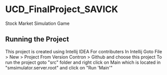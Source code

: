 # UCD_FinalProject_SAVICK
Stock Market Simulation Game 

## Running the Project
This project is created using Intellij IDEA
For contributers
In Intellij
Goto File > New > Project From Version Contron > Github and choose this project
To run the project goto "src" folder and right click on Main which is located in "smsimulator.server.root" and click on "Run 'Main'"
